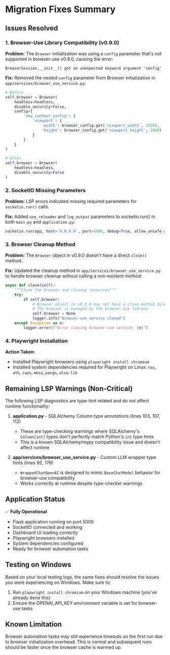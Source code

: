 # Migration Fixes Summary

## Issues Resolved

### 1. Browser-Use Library Compatibility (v0.9.0)
**Problem:** The `Browser` initialization was using a `config` parameter that's not supported in browser-use v0.9.0, causing the error:
```
BrowserSession.__init__() got an unexpected keyword argument 'config'
```

**Fix:** Removed the nested `config` parameter from Browser initialization in `app/services/browser_use_service.py`:
```python
# Before
self.browser = Browser(
    headless=headless,
    disable_security=False,
    config={
        'new_context_config': {
            'viewport': {
                'width': browser_config.get('viewport_width', 1920),
                'height': browser_config.get('viewport_height', 1080)
            }
        }
    }
)

# After
self.browser = Browser(
    headless=headless,
    disable_security=False
)
```

### 2. SocketIO Missing Parameters
**Problem:** LSP errors indicated missing required parameters for `socketio.run()` calls.

**Fix:** Added `use_reloader` and `log_output` parameters to socketio.run() in both `main.py` and `application.py`:
```python
socketio.run(app, host='0.0.0.0', port=5000, debug=True, allow_unsafe_werkzeug=True, use_reloader=True, log_output=True)
```

### 3. Browser Cleanup Method
**Problem:** The `Browser` object in v0.9.0 doesn't have a direct `close()` method.

**Fix:** Updated the cleanup method in `app/services/browser_use_service.py` to handle browser cleanup without calling a non-existent method:
```python
async def close(self):
    """Close the browser and cleanup resources"""
    try:
        if self.browser:
            # Browser object in v0.9.0 may not have a close method directly
            # The browser is managed by the browser-use library
            self.browser = None
            logger.info("Browser-use service closed")
    except Exception as e:
        logger.error(f"Error closing browser-use service: {e}")
```

### 4. Playwright Installation
**Action Taken:**
- Installed Playwright browsers using `playwright install chromium`
- Installed system dependencies required for Playwright on Linux: `nss`, `atk`, `cups`, `mesa`, `pango`, `alsa-lib`

## Remaining LSP Warnings (Non-Critical)

The following LSP diagnostics are type-hint related and do not affect runtime functionality:

1. **application.py** - SQLAlchemy Column type annotations (lines 103, 107, 112)
   - These are type-checking warnings where SQLAlchemy's `Column[int]` types don't perfectly match Python's `int` type hints
   - This is a known SQLAlchemy/mypy compatibility issue and doesn't affect runtime

2. **app/services/browser_use_service.py** - Custom LLM wrapper type hints (lines 92, 176)
   - `WrappedChatOpenAI` is designed to mimic `BaseChatModel` behavior for browser-use compatibility
   - Works correctly at runtime despite type-checker warnings

## Application Status

✅ **Fully Operational**
- Flask application running on port 5000
- SocketIO connected and working
- Dashboard UI loading correctly
- Playwright browsers installed
- System dependencies configured
- Ready for browser automation tasks

## Testing on Windows

Based on your local testing logs, the same fixes should resolve the issues you were experiencing on Windows. Make sure to:
1. Run `playwright install chromium` on your Windows machine (you've already done this)
2. Ensure the OPENAI_API_KEY environment variable is set for browser-use tasks

## Known Limitation

Browser automation tasks may still experience timeouts on the first run due to browser initialization overhead. This is normal and subsequent runs should be faster once the browser cache is warmed up.
